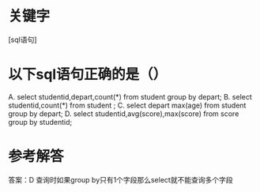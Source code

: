 # 关键字

[sql语句]

# 以下sql语句正确的是（）

A. select studentid,depart,count(\*) from student group by depart;
B. select studentid,count(\*) from student ;
C. select depart max(age) from student group by depart;
D. select studentid,avg(score),max(score) from score group by studentid;

# 参考解答
答案：D
查询时如果group by只有1个字段那么select就不能查询多个字段



